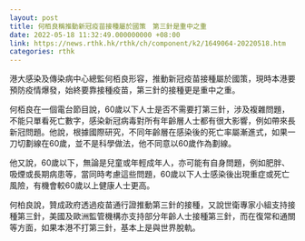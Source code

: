 ```yaml
---
layout: post
title: 何栢良稱推動新冠疫苗接種屬於國策　第三針是重中之重
date: 2022-05-18 11:32:49.000000000 +08:00
link: https://news.rthk.hk/rthk/ch/component/k2/1649064-20220518.htm
categories: rthk
---
```


港大感染及傳染病中心總監何栢良形容，推動新冠疫苗接種屬於國策，現時本港要預防疫情爆發，始終要靠接種疫苗，第三針的接種更是重中之重。

何栢良在一個電台節目說，60歲以下人士是否不需要打第三針，涉及複雜問題，不能只單看死亡數字，感染新冠病毒對所有年齡層人士都有很大影響，例如帶來長新冠問題。他說，根據國際研究，不同年齡層在感染後的死亡率屬漸進式，如果一刀切劃線在60歲，並不是科學做法，他不同意以60歲作為劃線。

他又說，60歲以下，無論是兒童或年輕成年人，亦可能有自身問題，例如肥胖、吸煙或長期病患等，當同時考慮這些問題，60歲以下人士感染後出現重症或死亡風險，有機會較60歲以上健康人士更高。

何柏良說，贊成政府透過疫苗通行證推動第三針的接種，又說世衛專家小組支持接種第三針，美國及歐洲監管機構亦支持部分年齡人士接種第三針，而在復常和通關等方面，如果本港不打第三針，基本上是與世界脫軌。
